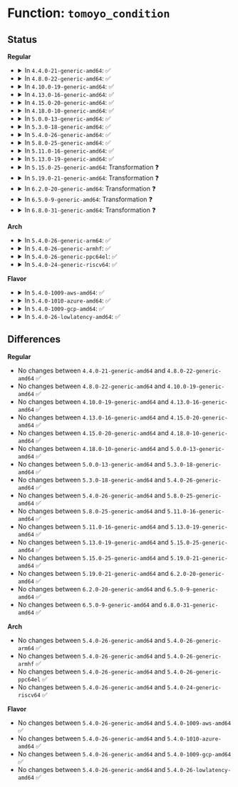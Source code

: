 # Function: <code>tomoyo_condition</code>

## Status
<b>Regular</b>
<ul>
<li>
<details>
<summary>In <code>4.4.0-21-generic-amd64</code>: ✅</summary>

```c
bool tomoyo_condition(struct tomoyo_request_info * r, const struct tomoyo_condition * cond)
```

```json
{
  "name": "tomoyo_condition",
  "collision_type": "Unique Global",
  "inline_type": "No",
  "funcs": [
    {
      "addr": 18446744071582434800,
      "name": "tomoyo_condition",
      "external": true,
      "loc": "security/tomoyo/condition.c:744",
      "file": "security/tomoyo/condition.c",
      "inline": "seen, unknown",
      "caller_inline": [],
      "caller_func": [
        "security/tomoyo/domain.c:tomoyo_check_acl"
      ]
    }
  ],
  "symbols": [
    {
      "addr": 18446744071582434800,
      "name": "tomoyo_condition",
      "section": ".text",
      "bind": "STB_GLOBAL",
      "size": 3532
    }
  ]
}
```
</details>
</li>
<li>
<details>
<summary>In <code>4.8.0-22-generic-amd64</code>: ✅</summary>

```c
bool tomoyo_condition(struct tomoyo_request_info * r, const struct tomoyo_condition * cond)
```

```json
{
  "name": "tomoyo_condition",
  "collision_type": "Unique Global",
  "inline_type": "No",
  "funcs": [
    {
      "addr": 18446744071582656544,
      "name": "tomoyo_condition",
      "external": true,
      "loc": "security/tomoyo/condition.c:744",
      "file": "security/tomoyo/condition.c",
      "inline": "seen, unknown",
      "caller_inline": [],
      "caller_func": [
        "security/tomoyo/domain.c:tomoyo_check_acl"
      ]
    }
  ],
  "symbols": [
    {
      "addr": 18446744071582656544,
      "name": "tomoyo_condition",
      "section": ".text",
      "bind": "STB_GLOBAL",
      "size": 3559
    }
  ]
}
```
</details>
</li>
<li>
<details>
<summary>In <code>4.10.0-19-generic-amd64</code>: ✅</summary>

```c
bool tomoyo_condition(struct tomoyo_request_info * r, const struct tomoyo_condition * cond)
```

```json
{
  "name": "tomoyo_condition",
  "collision_type": "Unique Global",
  "inline_type": "No",
  "funcs": [
    {
      "addr": 18446744071582749600,
      "name": "tomoyo_condition",
      "external": true,
      "loc": "security/tomoyo/condition.c:744",
      "file": "security/tomoyo/condition.c",
      "inline": "seen, unknown",
      "caller_inline": [],
      "caller_func": [
        "security/tomoyo/domain.c:tomoyo_check_acl"
      ]
    }
  ],
  "symbols": [
    {
      "addr": 18446744071582749600,
      "name": "tomoyo_condition",
      "section": ".text",
      "bind": "STB_GLOBAL",
      "size": 3559
    }
  ]
}
```
</details>
</li>
<li>
<details>
<summary>In <code>4.13.0-16-generic-amd64</code>: ✅</summary>

```c
bool tomoyo_condition(struct tomoyo_request_info * r, const struct tomoyo_condition * cond)
```

```json
{
  "name": "tomoyo_condition",
  "collision_type": "Unique Global",
  "inline_type": "No",
  "funcs": [
    {
      "addr": 18446744071582841968,
      "name": "tomoyo_condition",
      "external": true,
      "loc": "security/tomoyo/condition.c:744",
      "file": "security/tomoyo/condition.c",
      "inline": "seen, unknown",
      "caller_inline": [],
      "caller_func": [
        "security/tomoyo/domain.c:tomoyo_check_acl"
      ]
    }
  ],
  "symbols": [
    {
      "addr": 18446744071582841968,
      "name": "tomoyo_condition",
      "section": ".text",
      "bind": "STB_GLOBAL",
      "size": 3451
    }
  ]
}
```
</details>
</li>
<li>
<details>
<summary>In <code>4.15.0-20-generic-amd64</code>: ✅</summary>

```c
bool tomoyo_condition(struct tomoyo_request_info * r, const struct tomoyo_condition * cond)
```

```json
{
  "name": "tomoyo_condition",
  "collision_type": "Unique Global",
  "inline_type": "No",
  "funcs": [
    {
      "addr": 18446744071582998816,
      "name": "tomoyo_condition",
      "external": true,
      "loc": "security/tomoyo/condition.c:745",
      "file": "security/tomoyo/condition.c",
      "inline": "seen, unknown",
      "caller_inline": [],
      "caller_func": [
        "security/tomoyo/domain.c:tomoyo_check_acl"
      ]
    }
  ],
  "symbols": [
    {
      "addr": 18446744071582998816,
      "name": "tomoyo_condition",
      "section": ".text",
      "bind": "STB_GLOBAL",
      "size": 3429
    }
  ]
}
```
</details>
</li>
<li>
<details>
<summary>In <code>4.18.0-10-generic-amd64</code>: ✅</summary>

```c
bool tomoyo_condition(struct tomoyo_request_info * r, const struct tomoyo_condition * cond)
```

```json
{
  "name": "tomoyo_condition",
  "collision_type": "Unique Global",
  "inline_type": "No",
  "funcs": [
    {
      "addr": 18446744071583199504,
      "name": "tomoyo_condition",
      "external": true,
      "loc": "security/tomoyo/condition.c:745",
      "file": "security/tomoyo/condition.c",
      "inline": "seen, unknown",
      "caller_inline": [],
      "caller_func": [
        "security/tomoyo/domain.c:tomoyo_check_acl"
      ]
    }
  ],
  "symbols": [
    {
      "addr": 18446744071583199504,
      "name": "tomoyo_condition",
      "section": ".text",
      "bind": "STB_GLOBAL",
      "size": 3387
    }
  ]
}
```
</details>
</li>
<li>
<details>
<summary>In <code>5.0.0-13-generic-amd64</code>: ✅</summary>

```c
bool tomoyo_condition(struct tomoyo_request_info * r, const struct tomoyo_condition * cond)
```

```json
{
  "name": "tomoyo_condition",
  "collision_type": "Unique Global",
  "inline_type": "No",
  "funcs": [
    {
      "addr": 18446744071583316032,
      "name": "tomoyo_condition",
      "external": true,
      "loc": "security/tomoyo/condition.c:745",
      "file": "security/tomoyo/condition.c",
      "inline": "seen, unknown",
      "caller_inline": [],
      "caller_func": [
        "security/tomoyo/domain.c:tomoyo_check_acl"
      ]
    }
  ],
  "symbols": [
    {
      "addr": 18446744071583316032,
      "name": "tomoyo_condition",
      "section": ".text",
      "bind": "STB_GLOBAL",
      "size": 3761
    }
  ]
}
```
</details>
</li>
<li>
<details>
<summary>In <code>5.3.0-18-generic-amd64</code>: ✅</summary>

```c
bool tomoyo_condition(struct tomoyo_request_info * r, const struct tomoyo_condition * cond)
```

```json
{
  "name": "tomoyo_condition",
  "collision_type": "Unique Global",
  "inline_type": "No",
  "funcs": [
    {
      "addr": 18446744071583503456,
      "name": "tomoyo_condition",
      "external": true,
      "loc": "security/tomoyo/condition.c:765",
      "file": "security/tomoyo/condition.c",
      "inline": "seen, unknown",
      "caller_inline": [],
      "caller_func": [
        "security/tomoyo/domain.c:tomoyo_check_acl"
      ]
    }
  ],
  "symbols": [
    {
      "addr": 18446744071583503456,
      "name": "tomoyo_condition",
      "section": ".text",
      "bind": "STB_GLOBAL",
      "size": 3945
    }
  ]
}
```
</details>
</li>
<li>
<details>
<summary>In <code>5.4.0-26-generic-amd64</code>: ✅</summary>

```c
bool tomoyo_condition(struct tomoyo_request_info * r, const struct tomoyo_condition * cond)
```

```json
{
  "name": "tomoyo_condition",
  "collision_type": "Unique Global",
  "inline_type": "No",
  "funcs": [
    {
      "addr": 18446744071583609344,
      "name": "tomoyo_condition",
      "external": true,
      "loc": "security/tomoyo/condition.c:765",
      "file": "security/tomoyo/condition.c",
      "inline": "seen, unknown",
      "caller_inline": [],
      "caller_func": [
        "security/tomoyo/domain.c:tomoyo_check_acl"
      ]
    }
  ],
  "symbols": [
    {
      "addr": 18446744071583609344,
      "name": "tomoyo_condition",
      "section": ".text",
      "bind": "STB_GLOBAL",
      "size": 3945
    }
  ]
}
```
</details>
</li>
<li>
<details>
<summary>In <code>5.8.0-25-generic-amd64</code>: ✅</summary>

```c
bool tomoyo_condition(struct tomoyo_request_info * r, const struct tomoyo_condition * cond)
```

```json
{
  "name": "tomoyo_condition",
  "collision_type": "Unique Global",
  "inline_type": "No",
  "funcs": [
    {
      "addr": 18446744071583967408,
      "name": "tomoyo_condition",
      "external": true,
      "loc": "security/tomoyo/condition.c:765",
      "file": "security/tomoyo/condition.c",
      "inline": "seen, unknown",
      "caller_inline": [],
      "caller_func": [
        "security/tomoyo/domain.c:tomoyo_check_acl"
      ]
    }
  ],
  "symbols": [
    {
      "addr": 18446744071583967408,
      "name": "tomoyo_condition",
      "section": ".text",
      "bind": "STB_GLOBAL",
      "size": 2544
    }
  ]
}
```
</details>
</li>
<li>
<details>
<summary>In <code>5.11.0-16-generic-amd64</code>: ✅</summary>

```c
bool tomoyo_condition(struct tomoyo_request_info * r, const struct tomoyo_condition * cond)
```

```json
{
  "name": "tomoyo_condition",
  "collision_type": "Unique Global",
  "inline_type": "No",
  "funcs": [
    {
      "addr": 18446744071584087088,
      "name": "tomoyo_condition",
      "external": true,
      "loc": "security/tomoyo/condition.c:765",
      "file": "security/tomoyo/condition.c",
      "inline": "seen, unknown",
      "caller_inline": [],
      "caller_func": [
        "security/tomoyo/domain.c:tomoyo_check_acl"
      ]
    }
  ],
  "symbols": [
    {
      "addr": 18446744071584087088,
      "name": "tomoyo_condition",
      "section": ".text",
      "bind": "STB_GLOBAL",
      "size": 2749
    }
  ]
}
```
</details>
</li>
<li>
<details>
<summary>In <code>5.13.0-19-generic-amd64</code>: ✅</summary>

```c
bool tomoyo_condition(struct tomoyo_request_info * r, const struct tomoyo_condition * cond)
```

```json
{
  "name": "tomoyo_condition",
  "collision_type": "Unique Global",
  "inline_type": "No",
  "funcs": [
    {
      "addr": 18446744071584114752,
      "name": "tomoyo_condition",
      "external": true,
      "loc": "security/tomoyo/condition.c:765",
      "file": "security/tomoyo/condition.c",
      "inline": "seen, unknown",
      "caller_inline": [],
      "caller_func": [
        "security/tomoyo/domain.c:tomoyo_check_acl"
      ]
    }
  ],
  "symbols": [
    {
      "addr": 18446744071584114752,
      "name": "tomoyo_condition",
      "section": ".text",
      "bind": "STB_GLOBAL",
      "size": 2732
    }
  ]
}
```
</details>
</li>
<li>
<details>
<summary>In <code>5.15.0-25-generic-amd64</code>: Transformation ❓</summary>

```c
bool tomoyo_condition(struct tomoyo_request_info * r, const struct tomoyo_condition * cond)
```

```json
{
  "name": "tomoyo_condition",
  "collision_type": "Unique Global",
  "inline_type": "No",
  "funcs": [
    {
      "addr": 0,
      "name": "tomoyo_condition",
      "external": true,
      "loc": "security/tomoyo/condition.c:765",
      "file": "security/tomoyo/condition.c",
      "inline": "seen, unknown",
      "caller_inline": [],
      "caller_func": [
        "security/tomoyo/domain.c:tomoyo_check_acl"
      ]
    }
  ],
  "symbols": [
    {
      "addr": 18446744071592303593,
      "name": "tomoyo_condition.cold",
      "section": ".text",
      "bind": "STB_LOCAL",
      "size": 461
    },
    {
      "addr": 18446744071584495616,
      "name": "tomoyo_condition",
      "section": ".text",
      "bind": "STB_GLOBAL",
      "size": 3109
    }
  ]
}
```
</details>
</li>
<li>
<details>
<summary>In <code>5.19.0-21-generic-amd64</code>: Transformation ❓</summary>

```c
bool tomoyo_condition(struct tomoyo_request_info * r, const struct tomoyo_condition * cond)
```

```json
{
  "name": "tomoyo_condition",
  "collision_type": "Unique Global",
  "inline_type": "No",
  "funcs": [
    {
      "addr": 0,
      "name": "tomoyo_condition",
      "external": true,
      "loc": "security/tomoyo/condition.c:765",
      "file": "security/tomoyo/condition.c",
      "inline": "seen, unknown",
      "caller_inline": [],
      "caller_func": [
        "security/tomoyo/domain.c:tomoyo_check_acl"
      ]
    }
  ],
  "symbols": [
    {
      "addr": 18446744071594084864,
      "name": "tomoyo_condition.cold",
      "section": ".text",
      "bind": "STB_LOCAL",
      "size": 411
    },
    {
      "addr": 18446744071585130896,
      "name": "tomoyo_condition",
      "section": ".text",
      "bind": "STB_GLOBAL",
      "size": 4669
    }
  ]
}
```
</details>
</li>
<li>
<details>
<summary>In <code>6.2.0-20-generic-amd64</code>: Transformation ❓</summary>

```c
bool tomoyo_condition(struct tomoyo_request_info * r, const struct tomoyo_condition * cond)
```

```json
{
  "name": "tomoyo_condition",
  "collision_type": "Unique Global",
  "inline_type": "No",
  "funcs": [
    {
      "addr": 0,
      "name": "tomoyo_condition",
      "external": true,
      "loc": "security/tomoyo/condition.c:765",
      "file": "security/tomoyo/condition.c",
      "inline": "seen, unknown",
      "caller_inline": [],
      "caller_func": [
        "security/tomoyo/domain.c:tomoyo_check_acl"
      ]
    }
  ],
  "symbols": [
    {
      "addr": 18446744071596098856,
      "name": "tomoyo_condition.cold",
      "section": ".text",
      "bind": "STB_LOCAL",
      "size": 411
    },
    {
      "addr": 18446744071585855536,
      "name": "tomoyo_condition",
      "section": ".text",
      "bind": "STB_GLOBAL",
      "size": 4669
    }
  ]
}
```
</details>
</li>
<li>
<details>
<summary>In <code>6.5.0-9-generic-amd64</code>: Transformation ❓</summary>

```c
bool tomoyo_condition(struct tomoyo_request_info * r, const struct tomoyo_condition * cond)
```

```json
{
  "name": "tomoyo_condition",
  "collision_type": "Unique Global",
  "inline_type": "No",
  "funcs": [
    {
      "addr": 0,
      "name": "tomoyo_condition",
      "external": true,
      "loc": "security/tomoyo/condition.c:765",
      "file": "security/tomoyo/condition.c",
      "inline": "seen, unknown",
      "caller_inline": [],
      "caller_func": [
        "security/tomoyo/domain.c:tomoyo_check_acl"
      ]
    }
  ],
  "symbols": [
    {
      "addr": 18446744071596622001,
      "name": "tomoyo_condition.cold",
      "section": ".text",
      "bind": "STB_LOCAL",
      "size": 364
    },
    {
      "addr": 18446744071586087520,
      "name": "tomoyo_condition",
      "section": ".text",
      "bind": "STB_GLOBAL",
      "size": 4640
    }
  ]
}
```
</details>
</li>
<li>
<details>
<summary>In <code>6.8.0-31-generic-amd64</code>: Transformation ❓</summary>

```c
bool tomoyo_condition(struct tomoyo_request_info * r, const struct tomoyo_condition * cond)
```

```json
{
  "name": "tomoyo_condition",
  "collision_type": "Unique Global",
  "inline_type": "No",
  "funcs": [
    {
      "addr": 0,
      "name": "tomoyo_condition",
      "external": true,
      "loc": "security/tomoyo/condition.c:765",
      "file": "security/tomoyo/condition.c",
      "inline": "seen, unknown",
      "caller_inline": [],
      "caller_func": [
        "security/tomoyo/domain.c:tomoyo_check_acl"
      ]
    }
  ],
  "symbols": [
    {
      "addr": 18446744071597528310,
      "name": "tomoyo_condition.cold",
      "section": ".text",
      "bind": "STB_LOCAL",
      "size": 364
    },
    {
      "addr": 18446744071586336624,
      "name": "tomoyo_condition",
      "section": ".text",
      "bind": "STB_GLOBAL",
      "size": 4640
    }
  ]
}
```
</details>
</li>
</ul>
<b>Arch</b>
<ul>
<li>
<details>
<summary>In <code>5.4.0-26-generic-arm64</code>: ✅</summary>

```c
bool tomoyo_condition(struct tomoyo_request_info * r, const struct tomoyo_condition * cond)
```

```json
{
  "name": "tomoyo_condition",
  "collision_type": "Unique Global",
  "inline_type": "No",
  "funcs": [
    {
      "addr": 18446603336495392832,
      "name": "tomoyo_condition",
      "external": true,
      "loc": "security/tomoyo/condition.c:765",
      "file": "security/tomoyo/condition.c",
      "inline": "seen, unknown",
      "caller_inline": [],
      "caller_func": [
        "security/tomoyo/domain.c:tomoyo_check_acl"
      ]
    }
  ],
  "symbols": [
    {
      "addr": 18446603336495392832,
      "name": "tomoyo_condition",
      "section": ".text",
      "bind": "STB_GLOBAL",
      "size": 2984
    }
  ]
}
```
</details>
</li>
<li>
<details>
<summary>In <code>5.4.0-26-generic-armhf</code>: ✅</summary>

```c
bool tomoyo_condition(struct tomoyo_request_info * r, const struct tomoyo_condition * cond)
```

```json
{
  "name": "tomoyo_condition",
  "collision_type": "Unique Global",
  "inline_type": "No",
  "funcs": [
    {
      "addr": 3228765476,
      "name": "tomoyo_condition",
      "external": true,
      "loc": "security/tomoyo/condition.c:765",
      "file": "security/tomoyo/condition.c",
      "inline": "seen, unknown",
      "caller_inline": [],
      "caller_func": [
        "security/tomoyo/domain.c:tomoyo_check_acl"
      ]
    }
  ],
  "symbols": [
    {
      "addr": 3228765476,
      "name": "tomoyo_condition",
      "section": ".text",
      "bind": "STB_GLOBAL",
      "size": 3316
    }
  ]
}
```
</details>
</li>
<li>
<details>
<summary>In <code>5.4.0-26-generic-ppc64el</code>: ✅</summary>

```c
bool tomoyo_condition(struct tomoyo_request_info * r, const struct tomoyo_condition * cond)
```

```json
{
  "name": "tomoyo_condition",
  "collision_type": "Unique Global",
  "inline_type": "No",
  "funcs": [
    {
      "addr": 13835058055289419376,
      "name": "tomoyo_condition",
      "external": true,
      "loc": "security/tomoyo/condition.c:765",
      "file": "security/tomoyo/condition.c",
      "inline": "seen, unknown",
      "caller_inline": [],
      "caller_func": [
        "security/tomoyo/domain.c:tomoyo_check_acl"
      ]
    }
  ],
  "symbols": [
    {
      "addr": 13835058055289419376,
      "name": "tomoyo_condition",
      "section": ".text",
      "bind": "STB_GLOBAL",
      "size": 4016
    }
  ]
}
```
</details>
</li>
<li>
<details>
<summary>In <code>5.4.0-24-generic-riscv64</code>: ✅</summary>

```c
bool tomoyo_condition(struct tomoyo_request_info * r, const struct tomoyo_condition * cond)
```

```json
{
  "name": "tomoyo_condition",
  "collision_type": "Unique Global",
  "inline_type": "No",
  "funcs": [
    {
      "addr": 18446743936274593984,
      "name": "tomoyo_condition",
      "external": true,
      "loc": "security/tomoyo/condition.c:765",
      "file": "security/tomoyo/condition.c",
      "inline": "seen, unknown",
      "caller_inline": [],
      "caller_func": [
        "security/tomoyo/domain.c:tomoyo_check_acl"
      ]
    }
  ],
  "symbols": [
    {
      "addr": 18446743936274593984,
      "name": "tomoyo_condition",
      "section": ".text",
      "bind": "STB_GLOBAL",
      "size": 2514
    }
  ]
}
```
</details>
</li>
</ul>
<b>Flavor</b>
<ul>
<li>
<details>
<summary>In <code>5.4.0-1009-aws-amd64</code>: ✅</summary>

```c
bool tomoyo_condition(struct tomoyo_request_info * r, const struct tomoyo_condition * cond)
```

```json
{
  "name": "tomoyo_condition",
  "collision_type": "Unique Global",
  "inline_type": "No",
  "funcs": [
    {
      "addr": 18446744071583578080,
      "name": "tomoyo_condition",
      "external": true,
      "loc": "security/tomoyo/condition.c:765",
      "file": "security/tomoyo/condition.c",
      "inline": "seen, unknown",
      "caller_inline": [],
      "caller_func": [
        "security/tomoyo/domain.c:tomoyo_check_acl"
      ]
    }
  ],
  "symbols": [
    {
      "addr": 18446744071583578080,
      "name": "tomoyo_condition",
      "section": ".text",
      "bind": "STB_GLOBAL",
      "size": 3945
    }
  ]
}
```
</details>
</li>
<li>
<details>
<summary>In <code>5.4.0-1010-azure-amd64</code>: ✅</summary>

```c
bool tomoyo_condition(struct tomoyo_request_info * r, const struct tomoyo_condition * cond)
```

```json
{
  "name": "tomoyo_condition",
  "collision_type": "Unique Global",
  "inline_type": "No",
  "funcs": [
    {
      "addr": 18446744071583515136,
      "name": "tomoyo_condition",
      "external": true,
      "loc": "security/tomoyo/condition.c:765",
      "file": "security/tomoyo/condition.c",
      "inline": "seen, unknown",
      "caller_inline": [],
      "caller_func": [
        "security/tomoyo/domain.c:tomoyo_check_acl"
      ]
    }
  ],
  "symbols": [
    {
      "addr": 18446744071583515136,
      "name": "tomoyo_condition",
      "section": ".text",
      "bind": "STB_GLOBAL",
      "size": 3945
    }
  ]
}
```
</details>
</li>
<li>
<details>
<summary>In <code>5.4.0-1009-gcp-amd64</code>: ✅</summary>

```c
bool tomoyo_condition(struct tomoyo_request_info * r, const struct tomoyo_condition * cond)
```

```json
{
  "name": "tomoyo_condition",
  "collision_type": "Unique Global",
  "inline_type": "No",
  "funcs": [
    {
      "addr": 18446744071583561856,
      "name": "tomoyo_condition",
      "external": true,
      "loc": "security/tomoyo/condition.c:765",
      "file": "security/tomoyo/condition.c",
      "inline": "seen, unknown",
      "caller_inline": [],
      "caller_func": [
        "security/tomoyo/domain.c:tomoyo_check_acl"
      ]
    }
  ],
  "symbols": [
    {
      "addr": 18446744071583561856,
      "name": "tomoyo_condition",
      "section": ".text",
      "bind": "STB_GLOBAL",
      "size": 3945
    }
  ]
}
```
</details>
</li>
<li>
<details>
<summary>In <code>5.4.0-26-lowlatency-amd64</code>: ✅</summary>

```c
bool tomoyo_condition(struct tomoyo_request_info * r, const struct tomoyo_condition * cond)
```

```json
{
  "name": "tomoyo_condition",
  "collision_type": "Unique Global",
  "inline_type": "No",
  "funcs": [
    {
      "addr": 18446744071583658928,
      "name": "tomoyo_condition",
      "external": true,
      "loc": "security/tomoyo/condition.c:765",
      "file": "security/tomoyo/condition.c",
      "inline": "seen, unknown",
      "caller_inline": [],
      "caller_func": [
        "security/tomoyo/domain.c:tomoyo_check_acl"
      ]
    }
  ],
  "symbols": [
    {
      "addr": 18446744071583658928,
      "name": "tomoyo_condition",
      "section": ".text",
      "bind": "STB_GLOBAL",
      "size": 4004
    }
  ]
}
```
</details>
</li>
</ul>

## Differences
<b>Regular</b>
<ul>
<li>
No changes between <code>4.4.0-21-generic-amd64</code> and <code>4.8.0-22-generic-amd64</code> ✅
</li>
<li>
No changes between <code>4.8.0-22-generic-amd64</code> and <code>4.10.0-19-generic-amd64</code> ✅
</li>
<li>
No changes between <code>4.10.0-19-generic-amd64</code> and <code>4.13.0-16-generic-amd64</code> ✅
</li>
<li>
No changes between <code>4.13.0-16-generic-amd64</code> and <code>4.15.0-20-generic-amd64</code> ✅
</li>
<li>
No changes between <code>4.15.0-20-generic-amd64</code> and <code>4.18.0-10-generic-amd64</code> ✅
</li>
<li>
No changes between <code>4.18.0-10-generic-amd64</code> and <code>5.0.0-13-generic-amd64</code> ✅
</li>
<li>
No changes between <code>5.0.0-13-generic-amd64</code> and <code>5.3.0-18-generic-amd64</code> ✅
</li>
<li>
No changes between <code>5.3.0-18-generic-amd64</code> and <code>5.4.0-26-generic-amd64</code> ✅
</li>
<li>
No changes between <code>5.4.0-26-generic-amd64</code> and <code>5.8.0-25-generic-amd64</code> ✅
</li>
<li>
No changes between <code>5.8.0-25-generic-amd64</code> and <code>5.11.0-16-generic-amd64</code> ✅
</li>
<li>
No changes between <code>5.11.0-16-generic-amd64</code> and <code>5.13.0-19-generic-amd64</code> ✅
</li>
<li>
No changes between <code>5.13.0-19-generic-amd64</code> and <code>5.15.0-25-generic-amd64</code> ✅
</li>
<li>
No changes between <code>5.15.0-25-generic-amd64</code> and <code>5.19.0-21-generic-amd64</code> ✅
</li>
<li>
No changes between <code>5.19.0-21-generic-amd64</code> and <code>6.2.0-20-generic-amd64</code> ✅
</li>
<li>
No changes between <code>6.2.0-20-generic-amd64</code> and <code>6.5.0-9-generic-amd64</code> ✅
</li>
<li>
No changes between <code>6.5.0-9-generic-amd64</code> and <code>6.8.0-31-generic-amd64</code> ✅
</li>
</ul>
<b>Arch</b>
<ul>
<li>
No changes between <code>5.4.0-26-generic-amd64</code> and <code>5.4.0-26-generic-arm64</code> ✅
</li>
<li>
No changes between <code>5.4.0-26-generic-amd64</code> and <code>5.4.0-26-generic-armhf</code> ✅
</li>
<li>
No changes between <code>5.4.0-26-generic-amd64</code> and <code>5.4.0-26-generic-ppc64el</code> ✅
</li>
<li>
No changes between <code>5.4.0-26-generic-amd64</code> and <code>5.4.0-24-generic-riscv64</code> ✅
</li>
</ul>
<b>Flavor</b>
<ul>
<li>
No changes between <code>5.4.0-26-generic-amd64</code> and <code>5.4.0-1009-aws-amd64</code> ✅
</li>
<li>
No changes between <code>5.4.0-26-generic-amd64</code> and <code>5.4.0-1010-azure-amd64</code> ✅
</li>
<li>
No changes between <code>5.4.0-26-generic-amd64</code> and <code>5.4.0-1009-gcp-amd64</code> ✅
</li>
<li>
No changes between <code>5.4.0-26-generic-amd64</code> and <code>5.4.0-26-lowlatency-amd64</code> ✅
</li>
</ul>
